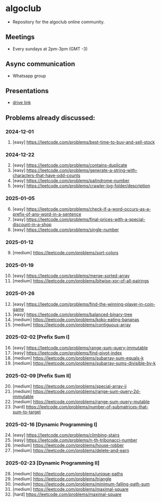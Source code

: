# algoclub
- Repository for the algoclub online community.

## Meetings
- Every sundays at 2pm-3pm (GMT -3)

## Async communication
- Whatsapp group

## Presentations
- [drive link](https://drive.google.com/drive/folders/13_xJLaz_go2CW98VaME3Jdx9qyB-ug7e)

## Problems already discussed:

### 2024-12-01

1. [easy] https://leetcode.com/problems/best-time-to-buy-and-sell-stock

### 2024-12-22

2. [easy] https://leetcode.com/problems/contains-duplicate
3. [easy] https://leetcode.com/problems/generate-a-string-with-characters-that-have-odd-counts
4. [easy] https://leetcode.com/problems/palindrome-number
5. [easy] https://leetcode.com/problems/crawler-log-folder/description

### 2025-01-05

6. [easy] https://leetcode.com/problems/check-if-a-word-occurs-as-a-prefix-of-any-word-in-a-sentence
7. [easy] https://leetcode.com/problems/final-prices-with-a-special-discount-in-a-shop
8. [easy] https://leetcode.com/problems/single-number

### 2025-01-12

9. [medium] https://leetcode.com/problems/sort-colors

### 2025-01-19

10. [easy] https://leetcode.com/problems/merge-sorted-array
11. [medium] https://leetcode.com/problems/bitwise-xor-of-all-pairings

### 2025-01-26

12. [easy] https://leetcode.com/problems/find-the-winning-player-in-coin-game
13. [easy] https://leetcode.com/problems/balanced-binary-tree
14. [medium] https://leetcode.com/problems/koko-eating-bananas
15. [medium] https://leetcode.com/problems/contiguous-array

### 2025-02-02 [Prefix Sum I]

16. [easy] https://leetcode.com/problems/range-sum-query-immutable
17. [easy] https://leetcode.com/problems/find-pivot-index
18. [medium] https://leetcode.com/problems/subarray-sum-equals-k
19. [medium] https://leetcode.com/problems/subarray-sums-divisible-by-k

### 2025-02-09 [Prefix Sum II]

20. [medium] https://leetcode.com/problems/special-array-ii
21. [medium] https://leetcode.com/problems/range-sum-query-2d-immutable
22. [medium] https://leetcode.com/problems/range-sum-query-mutable
23. [hard] https://leetcode.com/problems/number-of-submatrices-that-sum-to-target

### 2025-02-16 [Dynamic Programming I]

24. [easy] https://leetcode.com/problems/climbing-stairs
25. [easy] https://leetcode.com/problems/n-th-tribonacci-number
26. [medium] https://leetcode.com/problems/house-robber
27. [medium] https://leetcode.com/problems/delete-and-earn

### 2025-02-23 [Dynamic Programming II]

28. [medium] https://leetcode.com/problems/unique-paths
29. [medium] https://leetcode.com/problems/triangle
30. [medium] https://leetcode.com/problems/minimum-falling-path-sum
31. [medium] https://leetcode.com/problems/maximal-square
32. [hard] https://leetcode.com/problems/maximal-square
